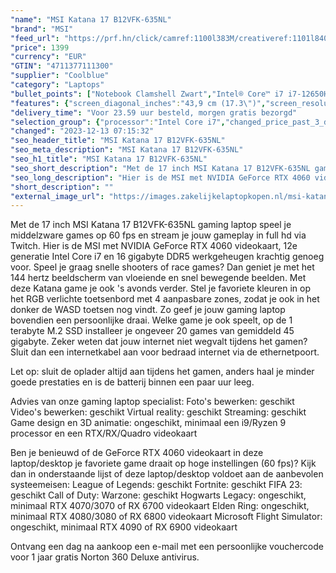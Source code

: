 ```yaml
---
"name": "MSI Katana 17 B12VFK-635NL"
"brand": "MSI"
"feed_url": "https://prf.hn/click/camref:1100l383M/creativeref:1101l84031/destination:https%3A%2F%2Fwww.coolblue.nl%2Fproduct%2F928444"
"price": 1399
"currency": "EUR"
"GTIN": "4711377111300"
"supplier": "Coolblue"
"category": "Laptops"
"bullet_points": ["Notebook Clamshell Zwart","Intel® Core™ i7 i7-12650H","43,9 cm (17.3\") Full HD 1920 x 1080 Pixels","16 GB DDR5-SDRAM 4800 MHz 2 x 8 GB","1 TB SSD","NVIDIA GeForce RTX 4060 8 GB Intel® UHD Graphics","Wi-Fi 6 (802.11ax) Ethernet LAN 10,100,1000 Mbit/s Bluetooth 5.2","53,5 Wh 200 W","Windows 11 Home"]
"features": {"screen_diagonal_inches":"43,9 cm (17.3\")","screen_resolution":"1920 x 1080 Pixels","processor_family":"Intel® Core™ i7","memory_size":"16 GB","memory_type":"DDR5-SDRAM","total_storage_space":"1 TB","graphics_card":"NVIDIA GeForce RTX 4060","graphics_memory_size":"8 GB","operating_system":"Windows 11 Home","battery_capacity":"53,5 Wh","width":"398 mm","depth":"273 mm","height":"25,2 mm","weight":"2,6 kg"}
"delivery_time": "Voor 23.59 uur besteld, morgen gratis bezorgd"
"selection_group": {"processor":"Intel Core i7","changed_price_past_3_days":false,"product_family":"Katana"}
"changed": "2023-12-13 07:15:32"
"seo_header_title": "MSI Katana 17 B12VFK-635NL"
"seo_meta_description": "MSI Katana 17 B12VFK-635NL"
"seo_h1_title": "MSI Katana 17 B12VFK-635NL"
"seo_short_description": "Met de 17 inch MSI Katana 17 B12VFK-635NL gaming laptop speel je middelzware games op 60 fps en stream je jouw gameplay in full hd via Twitch."
"seo_long_description": "Hier is de MSI met NVIDIA GeForce RTX 4060 videokaart, 12e generatie Intel Core i7 en 16 gigabyte DDR5 werkgeheugen krachtig genoeg voor. Speel je graag snelle shooters of race games? Dan geniet je met het 144 hertz beeldscherm van vloeiende en snel bewegende beelden. Met deze Katana game je ook 's avonds verder. Stel je favoriete kleuren in op het RGB verlichte toetsenbord met 4 aanpasbare zones, zodat je ook in het donker de WASD toetsen nog vindt. Zo geef je jouw gaming laptop bovendien een persoonlijke draai. Welke game je ook speelt, op de 1 terabyte M. 2 SSD installeer je ongeveer 20 games van gemiddeld 45 gigabyte. Zeker weten dat jouw internet niet wegvalt tijdens het gamen? Sluit dan een internetkabel aan voor bedraad internet via de ethernetpoort. \r\n\r\nLet op: sluit de oplader altijd aan tijdens het gamen, anders haal je minder goede prestaties en is de batterij binnen een paar uur leeg. \r\n\r\nAdvies van onze gaming laptop specialist:\r\nFoto's bewerken: geschikt\r\nVideo's bewerken: geschikt\r\nVirtual reality: geschikt\r\nStreaming: geschikt\r\nGame design en 3D animatie: ongeschikt, minimaal een i9/Ryzen 9 processor en een RTX/RX/Quadro videokaart\r\n\r\nBen je benieuwd of de GeForce RTX 4060 videokaart in deze laptop/desktop je favoriete game draait op hoge instellingen (60 fps)? Kijk dan in onderstaande lijst of deze laptop/desktop voldoet aan de aanbevolen systeemeisen:\r\nLeague of Legends: geschikt\r\nFortnite: geschikt\r\nFIFA 23: geschikt\r\nCall of Duty: Warzone: geschikt\r\nHogwarts Legacy: ongeschikt, minimaal RTX 4070/3070 of RX 6700 videokaart\r\nElden Ring: ongeschikt, minimaal RTX 4080/3080 of RX 6800 videokaart\r\nMicrosoft Flight Simulator: ongeschikt, minimaal RTX 4090 of RX 6900 videokaart\r\n\r\nOntvang een dag na aankoop een e-mail met een persoonlijke vouchercode voor 1 jaar gratis Norton 360 Deluxe antivirus."
"short_description": ""
"external_image_url": "https://images.zakelijkelaptopkopen.nl/msi-katana-17-b12vfk-635nl.webp"
---
```


Met de 17 inch MSI Katana 17 B12VFK-635NL gaming laptop speel je middelzware games op 60 fps en stream je jouw gameplay in full hd via Twitch. Hier is de MSI met NVIDIA GeForce RTX 4060 videokaart, 12e generatie Intel Core i7 en 16 gigabyte DDR5 werkgeheugen krachtig genoeg voor. Speel je graag snelle shooters of race games? Dan geniet je met het 144 hertz beeldscherm van vloeiende en snel bewegende beelden. Met deze Katana game je ook 's avonds verder. Stel je favoriete kleuren in op het RGB verlichte toetsenbord met 4 aanpasbare zones, zodat je ook in het donker de WASD toetsen nog vindt. Zo geef je jouw gaming laptop bovendien een persoonlijke draai. Welke game je ook speelt, op de 1 terabyte M.2 SSD installeer je ongeveer 20 games van gemiddeld 45 gigabyte. Zeker weten dat jouw internet niet wegvalt tijdens het gamen? Sluit dan een internetkabel aan voor bedraad internet via de ethernetpoort.

Let op: sluit de oplader altijd aan tijdens het gamen, anders haal je minder goede prestaties en is de batterij binnen een paar uur leeg.

Advies van onze gaming laptop specialist:
Foto's bewerken: geschikt
Video's bewerken: geschikt
Virtual reality: geschikt
Streaming: geschikt
Game design en 3D animatie: ongeschikt, minimaal een i9/Ryzen 9 processor en een RTX/RX/Quadro videokaart

Ben je benieuwd of de GeForce RTX 4060 videokaart in deze laptop/desktop je favoriete game draait op hoge instellingen (60 fps)? Kijk dan in onderstaande lijst of deze laptop/desktop voldoet aan de aanbevolen systeemeisen:
League of Legends: geschikt
Fortnite: geschikt
FIFA 23: geschikt
Call of Duty: Warzone: geschikt
Hogwarts Legacy: ongeschikt, minimaal RTX 4070/3070 of RX 6700 videokaart
Elden Ring: ongeschikt, minimaal RTX 4080/3080 of RX 6800 videokaart
Microsoft Flight Simulator: ongeschikt, minimaal RTX 4090 of RX 6900 videokaart

Ontvang een dag na aankoop een e-mail met een persoonlijke vouchercode voor 1 jaar gratis Norton 360 Deluxe antivirus.